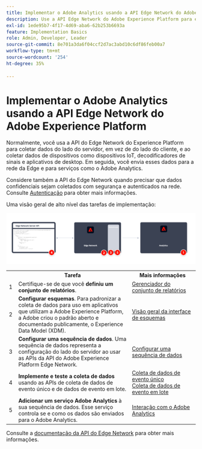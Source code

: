 ```yaml
---
title: Implementar o Adobe Analytics usando a API Edge Network do Adobe Experience Platform
description: Use a API Edge Network do Adobe Experience Platform para enviar dados ao Adobe Analytics.
exl-id: 1ede95b7-4f17-4d69-aba6-62b253b6693a
feature: Implementation Basics
role: Admin, Developer, Leader
source-git-commit: 8e701a3da6f04ccf2d7ac3abd10c6df86feb00a7
workflow-type: tm+mt
source-wordcount: '254'
ht-degree: 35%

---
```


# Implementar o Adobe Analytics usando a API Edge Network do Adobe Experience Platform

Normalmente, você usa a API do Edge Network do Experience Platform para coletar dados do lado do servidor, em vez de do lado do cliente, e ao coletar dados de dispositivos como dispositivos IoT, decodificadores de sinais e aplicativos de desktop. Em seguida, você envia esses dados para a rede da Edge e para serviços como o Adobe Analytics.

Considere também a API do Edge Network quando precisar que dados confidenciais sejam coletados com segurança e autenticados na rede. Consulte [Autenticação](https://experienceleague.adobe.com/docs/experience-platform/edge-network-server-api/authentication.html?lang=pt-BR) para obter mais informações.

Uma visão geral de alto nível das tarefas de implementação:

![Adobe Analytics usando o fluxo de trabalho de extensão do Analytics](../../assets/edge-network-server-api-annotated.png)

<table style="width:100%">

<tr>
<th style="width:5%"></th><th style="width:60%"><b>Tarefa</b></th><th style="width:35%"><b>Mais informações</b></th>
</tr>

<tr>
<td>1</td>
<td>Certifique-se de que você <b>definiu um conjunto de relatórios</b>.</td>
<td><a href="../../../admin/admin/c-manage-report-suites/report-suites-admin.md">Gerenciador do conjunto de relatórios</a></td>
</tr>

<tr>
<td>2</td>
<td><b>Configurar esquemas</b>. Para padronizar a coleta de dados para uso em aplicativos que utilizam a Adobe Experience Platform, a Adobe criou o padrão aberto e documentado publicamente, o Experience Data Model (XDM).</td>
<td><a href="https://experienceleague.adobe.com/docs/experience-platform/xdm/ui/overview.html?lang=pt-BR">Visão geral da interface de esquemas</a></td>
</tr>

<tr>
<td>3</td>
<td><b>Configurar uma sequência de dados</b>. Uma sequência de dados representa a configuração do lado do servidor ao usar as APIs da API do Adobe Experience Platform Edge Network.</td>
<td><a href="https://experienceleague.adobe.com/docs/experience-platform/datastreams/configure.html?lang=pt-br">Configurar uma sequência de dados<a></td> 
</tr>

<tr>
<td>4</td>
<td><b>Implemente e teste a coleta de dados</b> usando as APIs de coleta de dados de evento único e de dados de evento em lote.</td>
<td><a href="https://experienceleague.adobe.com/docs/experience-platform/edge-network-server-api/data-collection/interactive-data-collection.html?lang=pt-BR">Coleta de dados de evento único</a><br/><a href="https://experienceleague.adobe.com/docs/experience-platform/edge-network-server-api/data-collection/non-interactive-data-collection.html?lang=pt-BR">Coleta de dados de evento em lote</a>
</tr>

<td>5</td>
<td><b>Adicionar um serviço Adobe Analytics</b> à sua sequência de dados. Esse serviço controla se e como os dados são enviados para o Adobe Analytics.</td>
<td><a href="https://experienceleague.adobe.com/docs/experience-platform/edge-network-server-api/interacting-other-adobe-solutions/interacting-adobe-analytics.html?lang=pt-BR">Interação com o Adobe Analytics</a></td>
</tr>


</table>

Consulte a [documentação da API do Edge Network](https://experienceleague.adobe.com/docs/experience-platform/edge-network-server-api/overview.html?lang=pt-BR) para obter mais informações.

